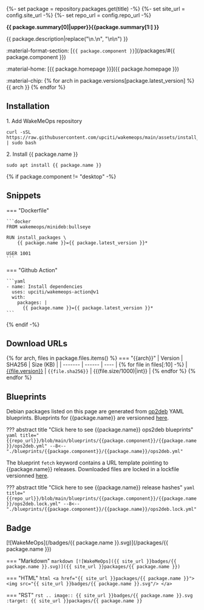 {%- set package = repository.packages.get(title) -%}
{%- set site_url = config.site_url -%}
{%- set repo_url = config.repo_url -%}

__{{ package.summary[0]|upper}}{{package.summary[1:] }}__

{{ package.description|replace("\n.\n", "\n\n") }}

:material-format-section: [`{{ package.component }}`](/packages/#{{ package.component }})

:material-home: [{{ package.homepage }}]({{ package.homepage }})

:material-chip: {% for arch in package.versions[package.latest_version] %}<span class="badge arch">{{ arch }}</span> {% endfor %}

## Installation

1\. Add WakeMeOps repository

```shell
curl -sSL https://raw.githubusercontent.com/upciti/wakemeops/main/assets/install_repository | sudo bash
```

2\. Install {{ package.name }}

```shell
sudo apt install {{ package.name }}
```

{% if package.component != "desktop" -%}
## Snippets

=== "Dockerfile"

    ```docker
    FROM wakemeops/minideb:bullseye

    RUN install_packages \
        {{ package.name }}={{ package.latest_version }}*

    USER 1001
    ```

=== "Github Action"

    ```yaml
    - name: Install dependencies
      uses: upciti/wakemeops-action@v1
      with:
        packages: |
          {{ package.name }}={{ package.latest_version }}*
    ```
{% endif -%}

## Download URLs

{% for arch, files in package.files.items() %}
=== "{{arch}}"
    | Version | SHA256 | Size (KB) |
    | ------- | ------ | ---- |
    {% for file in files[:10] -%}
    | [{{file.version}}]({{file.url}}) | `{{file.sha256}}` | {{(file.size/1000)|int}} |
    {% endfor %}
{% endfor %}

## Blueprints

Debian packages listed on this page are generated from [op2deb](https://github.com/upciti/ops2deb) YAML blueprints. Blueprints for {{package.name}} are versionned [here]({{repo_url}}/blob/main/blueprints/{{package.component}}/{{package.name}}/ops2deb.yml).

??? abstract title "Click here to see {{package.name}} ops2deb blueprints"
    ```yaml title="{{repo_url}}/blob/main/blueprints/{{package.component}}/{{package.name}}/ops2deb.yml"
    --8<-- "./blueprints/{{package.component}}/{{package.name}}/ops2deb.yml"
    ```

The blueprint `fetch` keyword contains a URL template pointing to {{package.name}} releases. Downloaded files are locked in a lockfile versionned [here]({{repo_url}}/blob/main/blueprints/{{package.component}}/{{package.name}}/ops2deb.lock.yml).

??? abstract title "Click here to see {{package.name}} release hashes"
    ```yaml title="{{repo_url}}/blob/main/blueprints/{{package.component}}/{{package.name}}/ops2deb.lock.yml"
    --8<-- "./blueprints/{{package.component}}/{{package.name}}/ops2deb.lock.yml"
    ```

## Badge

[![WakeMeOps](/badges/{{ package.name }}.svg)](/packages/{{ package.name }})

=== "Markdown"
    ```markdown
    [![WakeMeOps]({{ site_url }}badges/{{ package.name }}.svg)]({{ site_url }}packages/{{ package.name }})
    ```

=== "HTML"
    ```html
    <a href="{{ site_url }}packages/{{ package.name }}">
      <img src="{{ site_url }}badges/{{ package.name }}.svg"/>
    </a>
    ```

=== "RST"
    ```rst
    .. image:: {{ site_url }}badges/{{ package.name }}.svg
    :target: {{ site_url }}packages/{{ package.name }}
    ```
